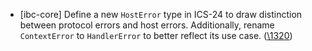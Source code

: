 - [ibc-core] Define a new `HostError` type in ICS-24 to draw distinction between
  protocol errors and host errors. Additionally, rename `ContextError` to
  `HandlerError` to better reflect its use case.
  ([\1320](https://github.com/cosmos/ibc-rs/issues/1320))
